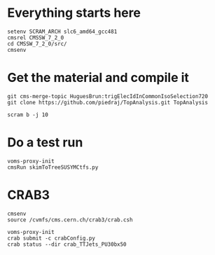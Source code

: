 Everything starts here
====

    setenv SCRAM_ARCH slc6_amd64_gcc481
    cmsrel CMSSW_7_2_0
    cd CMSSW_7_2_0/src/
    cmsenv


Get the material and compile it
====

    git cms-merge-topic HuguesBrun:trigElecIdInCommonIsoSelection720
    git clone https://github.com/piedraj/TopAnalysis.git TopAnalysis

    scram b -j 10


Do a test run
====

    voms-proxy-init
    cmsRun skimToTreeSUSYMCtfs.py


CRAB3
====

    cmsenv
    source /cvmfs/cms.cern.ch/crab3/crab.csh

    voms-proxy-init
    crab submit -c crabConfig.py
    crab status --dir crab_TTJets_PU30bx50
